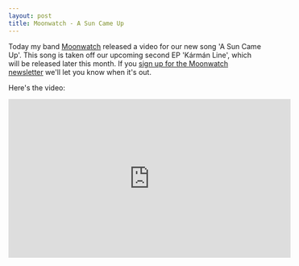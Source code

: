 ```yaml
---
layout: post
title: Moonwatch - A Sun Came Up
---
```


Today my band [Moonwatch](https://moonwatch.band) released a video for our new song 'A Sun Came Up'.
This song is taken off our upcoming second EP 'Kármán Line', which will be released later this month.
If you [sign up for the Moonwatch newsletter](https://tinyletter.com/moonwatch) we'll let you know when it's out.

Here's the video:

<iframe width="560" height="315" src="https://www.youtube.com/embed/sESwaH5IX5I" title="YouTube video player" frameborder="0" allow="accelerometer; autoplay; clipboard-write; encrypted-media; gyroscope; picture-in-picture" allowfullscreen></iframe>